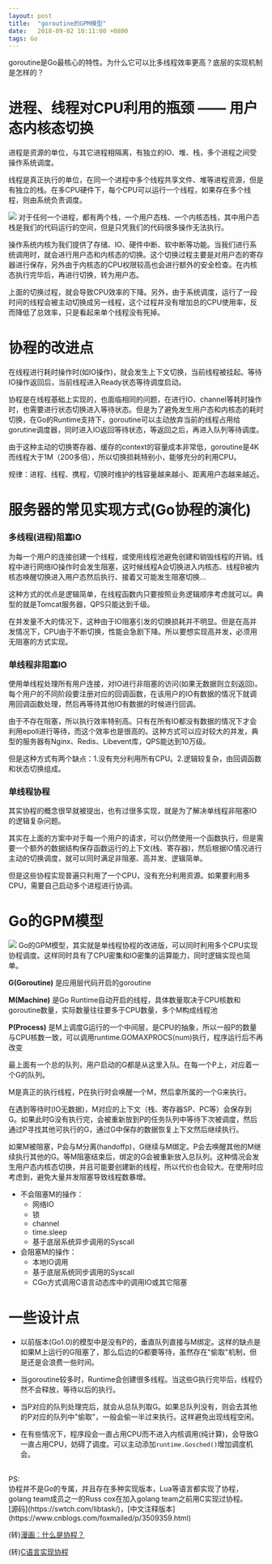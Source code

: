 ```yaml
---
layout: post
title:  "goroutine的GPM模型"
date:   2018-09-02 10:11:00 +0800
tags: Go
---
```

goroutine是Go最核心的特性。为什么它可以比多线程效率更高？底层的实现机制是怎样的？

# 进程、线程对CPU利用的瓶颈 —— 用户态内核态切换
进程是资源的单位，与其它进程相隔离，有独立的IO、堆、栈，多个进程之间受操作系统调度。

线程是真正执行的单位，在同一个进程中多个线程共享文件、堆等进程资源，但是有独立的栈。在多CPU硬件下，每个CPU可以运行一个线程，如果存在多个线程，则由系统负责调度。

![](/assets/images/2018-09-02-Go_goroutine_2.png)
对于任何一个进程，都有两个栈，一个用户态栈、一个内核态栈，其中用户态栈是我们的代码运行的空间，但是只凭我们的代码很多操作无法执行。

操作系统内核为我们提供了存储、IO、硬件中断、软中断等功能。当我们进行系统调用时，就会进行用户态和内核态的切换。这个切换过程主要是对用户态的寄存器进行保存，另外由于内核态的CPU权限较高也会进行额外的安全检查。在内核态执行完毕后，再进行切换，转为用户态。

上面的切换过程，就会导致CPU效率的下降。另外，由于系统调度，运行了一段时间的线程会被主动切换成另一线程，这个过程并没有增加总的CPU使用率，反而降低了总效率，只是看起来单个线程没有死掉。

# 协程的改进点
在线程进行耗时操作时(如IO操作)，就会发生上下文切换，当前线程被挂起。等待IO操作返回后，当前线程进入Ready状态等待调度启动。

协程是在线程基础上实现的，也面临相同的问题，在进行IO、channel等耗时操作时，也需要进行状态切换进入等待状态。但是为了避免发生用户态和内核态的耗时切换，在Go的Runtime支持下，goroutine可以主动放弃当前的线程占用给gorutine调度器，同时进入IO返回等待状态，等返回之后，再进入队列等待调度。

由于这种主动的切换寄存器、缓存的context的容量成本非常低，goroutine是4K而线程大于1M（200多倍），所以切换损耗特别小，能够充分的利用CPU。

规律：进程、线程、携程，切换时维护的栈容量越来越小、距离用户态越来越近。

# 服务器的常见实现方式(Go协程的演化)
### 多线程(进程)阻塞IO
为每一个用户的连接创建一个线程，或使用线程池避免创建和销毁线程的开销。线程中进行网络IO操作时会发生阻塞，这时候线程A会切换进入内核态、线程B被内核态唤醒切换进入用户态然后执行、接着又可能发生阻塞切换...

这种方式的优点是逻辑简单，在线程函数内只要按照业务逻辑顺序考虑就可以。典型的就是Tomcat服务器，QPS只能达到千级。

在并发量不大的情况下，这种由于IO阻塞引发的切换损耗并不明显。但是在高并发情况下，CPU由于不断切换，性能会急剧下降。所以要想实现高并发，必须用无阻塞的方式实现。

### 单线程非阻塞IO
使用单线程处理所有用户连接，对IO进行非阻塞的访问(如果无数据则立刻返回)。每个用户的不同阶段要注册对应的回调函数，在该用户的IO有数据的情况下就调用回调函数处理，然后再等待其他IO有数据的时候进行回调。

由于不存在阻塞，所以执行效率特别高。只有在所有IO都没有数据的情况下才会利用epoll进行等待，而这个效率也是很高的。这种方式可以应对较大的并发，典型的服务器有Nginx、Redis、Libevent库，QPS能达到10万级。

但是这种方式有两个缺点：1.没有充分利用所有CPU。2.逻辑较复杂，由回调函数和状态切换组成。

### 单线程协程
其实协程的概念很早就被提出，也有过很多实现，就是为了解决单线程非阻塞IO的逻辑复杂问题。

其实在上面的方案中对于每一个用户的请求，可以仍然使用一个函数执行，但是需要一个额外的数据结构保存函数运行的上下文(栈、寄存器)，然后根据IO情况进行主动的切换调度，就可以同时满足非阻塞、高并发、逻辑简单。

但是这些协程实现普遍只利用了一个CPU，没有充分利用资源。如果要利用多CPU，需要自己启动多个进程进行协调。

# Go的GPM模型
![](/assets/images/2018-09-02-Go_goroutine.png)
Go的GPM模型，其实就是单线程协程的改进版，可以同时利用多个CPU实现协程调度。这样同时具有了CPU密集和IO密集的运算能力，同时逻辑实现也简单。

__G(Goroutine)__ 是应用层代码开启的goroutine

__M(Machine)__ 是Go Runtime自动开启的线程，具体数量取决于CPU核数和goroutine数量，实际数量往往要多于CPU数量，多个M构成线程池

__P(Process)__ 是M上调度G运行的一个中间层，是CPU的抽象，所以一般P的数量与CPU核数一致，可以调用runtime.GOMAXPROCS(num)执行，程序运行后不再改变

最上面有一个总的队列，用户启动的G都是从这里入队。在每一个P上，对应着一个G的队列。

M是真正的执行线程，P在执行时会唤醒一个M，然后拿所属的一个G来执行。

在遇到等待时(IO无数据)，M对应的上下文（栈、寄存器SP、PC等）会保存到G。如果此时G没有执行完，会被重新放到P的任务队列中等待下次被调度，然后通过P寻找其他可执行的G，通过G中保存的数据恢复上下文然后继续执行。

如果M被阻塞，P会与M分离(handoffp)，G继续与M绑定。P会去唤醒其他的M继续执行其他的G。等M阻塞结束后，绑定的G会被重新放入总队列。这种情况会发生用户态内核态切换，并且可能要创建新的线程，所以代价也会较大。在使用时应考虑到，避免大量并发阻塞导致线程数暴增。
* 不会阻塞M的操作：
	* 网络IO
	* 锁
	* channel
	* time.sleep
	* 基于底层系统异步调用的Syscall
* 会阻塞M的操作：
	* 本地IO调用
	* 基于底层系统同步调用的Syscall
	* CGo方式调用C语言动态库中的调用IO或其它阻塞

# 一些设计点
* 以前版本(Go1.0)的模型中是没有P的，垂直队列直接与M绑定。这样的缺点是如果M上运行的G阻塞了，那么后边的G都要等待，虽然存在"偷取"机制，但是还是会浪费一些时间。

* 当goroutine较多时，Runtime会创建很多线程。当这些G执行完毕后，线程仍然不会释放，等待以后的执行。

* 当P对应的队列处理完后，就会从总队列取G。如果总队列没有，则会去其他的P对应的队列中"偷取"，一般会偷一半过来执行。这样避免出现线程空闲。

* 在有些情况下，程序段会一直占用CPU而不进入内核调用(纯计算)，会导致G一直占用CPU，妨碍了调度。可以主动添加`runtime.Gosched()`增加调度机会。

<br/>
PS:<br/>
协程并不是Go的专属，并且存在多种实现版本，Lua等语言都实现了协程，golang team成员之一的Russ cox在加入golang team之前用C实现过协程。<br/>
[源码](https://swtch.com/libtask/)，[中文注释版本](https://www.cnblogs.com/foxmailed/p/3509359.html)

(转)[漫画：什么是协程？](https://www.sohu.com/a/236536167_684445)

(转)[C语言实现协程](https://blog.csdn.net/xiaobing1994/article/details/79024972?from=singlemessage)
